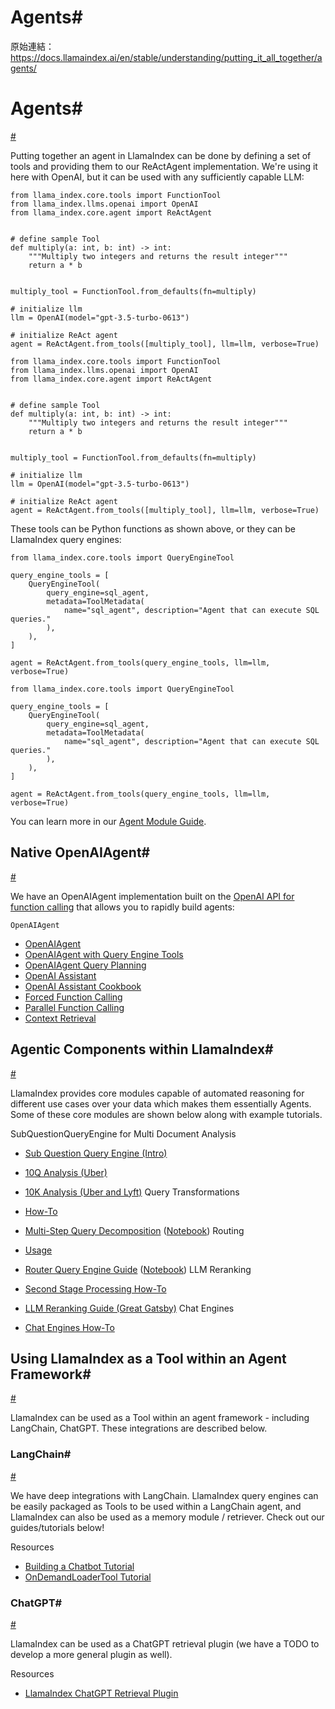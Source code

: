 # Agents#

原始連結：https://docs.llamaindex.ai/en/stable/understanding/putting_it_all_together/agents/

# Agents#

[#](https://docs.llamaindex.ai/en/stable/understanding/putting_it_all_together/agents/#agents)

Putting together an agent in LlamaIndex can be done by defining a set of tools and providing them to our ReActAgent implementation. We're using it here with OpenAI, but it can be used with any sufficiently capable LLM:

```
from llama_index.core.tools import FunctionTool
from llama_index.llms.openai import OpenAI
from llama_index.core.agent import ReActAgent


# define sample Tool
def multiply(a: int, b: int) -> int:
    """Multiply two integers and returns the result integer"""
    return a * b


multiply_tool = FunctionTool.from_defaults(fn=multiply)

# initialize llm
llm = OpenAI(model="gpt-3.5-turbo-0613")

# initialize ReAct agent
agent = ReActAgent.from_tools([multiply_tool], llm=llm, verbose=True)
```

```
from llama_index.core.tools import FunctionTool
from llama_index.llms.openai import OpenAI
from llama_index.core.agent import ReActAgent


# define sample Tool
def multiply(a: int, b: int) -> int:
    """Multiply two integers and returns the result integer"""
    return a * b


multiply_tool = FunctionTool.from_defaults(fn=multiply)

# initialize llm
llm = OpenAI(model="gpt-3.5-turbo-0613")

# initialize ReAct agent
agent = ReActAgent.from_tools([multiply_tool], llm=llm, verbose=True)
```

These tools can be Python functions as shown above, or they can be LlamaIndex query engines:

```
from llama_index.core.tools import QueryEngineTool

query_engine_tools = [
    QueryEngineTool(
        query_engine=sql_agent,
        metadata=ToolMetadata(
            name="sql_agent", description="Agent that can execute SQL queries."
        ),
    ),
]

agent = ReActAgent.from_tools(query_engine_tools, llm=llm, verbose=True)
```

```
from llama_index.core.tools import QueryEngineTool

query_engine_tools = [
    QueryEngineTool(
        query_engine=sql_agent,
        metadata=ToolMetadata(
            name="sql_agent", description="Agent that can execute SQL queries."
        ),
    ),
]

agent = ReActAgent.from_tools(query_engine_tools, llm=llm, verbose=True)
```

You can learn more in our [Agent Module Guide](https://docs.llamaindex.ai/en/stable/module_guides/deploying/agents/).

## Native OpenAIAgent#

[#](https://docs.llamaindex.ai/en/stable/understanding/putting_it_all_together/agents/#native-openaiagent)

We have an OpenAIAgent implementation built on the [OpenAI API for function calling](https://openai.com/blog/function-calling-and-other-api-updates) that allows you to rapidly build agents:

```
OpenAIAgent
```

- [OpenAIAgent](https://docs.llamaindex.ai/en/stable/examples/agent/openai_agent/)
- [OpenAIAgent with Query Engine Tools](https://docs.llamaindex.ai/en/stable/examples/agent/openai_agent_with_query_engine/)
- [OpenAIAgent Query Planning](https://docs.llamaindex.ai/en/stable/examples/agent/openai_agent_query_plan/)
- [OpenAI Assistant](https://docs.llamaindex.ai/en/stable/examples/agent/openai_assistant_agent/)
- [OpenAI Assistant Cookbook](https://docs.llamaindex.ai/en/stable/examples/agent/openai_assistant_query_cookbook/)
- [Forced Function Calling](https://docs.llamaindex.ai/en/stable/examples/agent/openai_forced_function_call/)
- [Parallel Function Calling](https://docs.llamaindex.ai/en/stable/examples/agent/openai_agent_parallel_function_calling/)
- [Context Retrieval](https://docs.llamaindex.ai/en/stable/examples/agent/openai_agent_context_retrieval/)
## Agentic Components within LlamaIndex#

[#](https://docs.llamaindex.ai/en/stable/understanding/putting_it_all_together/agents/#agentic-components-within-llamaindex)

LlamaIndex provides core modules capable of automated reasoning for different use cases over your data which makes them essentially Agents. Some of these core modules are shown below along with example tutorials.

SubQuestionQueryEngine for Multi Document Analysis

- [Sub Question Query Engine (Intro)](https://docs.llamaindex.ai/en/stable/examples/query_engine/sub_question_query_engine/)
- [10Q Analysis (Uber)](https://docs.llamaindex.ai/en/stable/examples/usecases/10q_sub_question/)
- [10K Analysis (Uber and Lyft)](https://docs.llamaindex.ai/en/stable/examples/usecases/10k_sub_question/)
Query Transformations

- [How-To](https://docs.llamaindex.ai/en/stable/optimizing/advanced_retrieval/query_transformations/)
- [Multi-Step Query Decomposition](https://docs.llamaindex.ai/en/stable/examples/query_transformations/HyDEQueryTransformDemo/) ([Notebook](https://github.com/jerryjliu/llama_index/blob/main/docs/docs/examples/query_transformations/HyDEQueryTransformDemo.ipynb))
Routing

- [Usage](https://docs.llamaindex.ai/en/stable/module_guides/querying/router/)
- [Router Query Engine Guide](https://docs.llamaindex.ai/en/stable/examples/query_engine/RouterQueryEngine/) ([Notebook](https://github.com/jerryjliu/llama_index/blob/main/docs../../examples/query_engine/RouterQueryEngine.ipynb))
LLM Reranking

- [Second Stage Processing How-To](https://docs.llamaindex.ai/en/stable/module_guides/querying/node_postprocessors/)
- [LLM Reranking Guide (Great Gatsby)](https://docs.llamaindex.ai/en/stable/examples/node_postprocessor/LLMReranker-Gatsby/)
Chat Engines

- [Chat Engines How-To](https://docs.llamaindex.ai/en/stable/module_guides/deploying/chat_engines/)
## Using LlamaIndex as a Tool within an Agent Framework#

[#](https://docs.llamaindex.ai/en/stable/understanding/putting_it_all_together/agents/#using-llamaindex-as-a-tool-within-an-agent-framework)

LlamaIndex can be used as a Tool within an agent framework - including LangChain, ChatGPT. These integrations are described below.

### LangChain#

[#](https://docs.llamaindex.ai/en/stable/understanding/putting_it_all_together/agents/#langchain)

We have deep integrations with LangChain.
LlamaIndex query engines can be easily packaged as Tools to be used within a LangChain agent, and LlamaIndex can also be used as a memory module / retriever. Check out our guides/tutorials below!

Resources

- [Building a Chatbot Tutorial](https://docs.llamaindex.ai/en/stable/understanding/putting_it_all_together/chatbots/building_a_chatbot/)
- [OnDemandLoaderTool Tutorial](https://docs.llamaindex.ai/en/stable/examples/tools/OnDemandLoaderTool/)
### ChatGPT#

[#](https://docs.llamaindex.ai/en/stable/understanding/putting_it_all_together/agents/#chatgpt)

LlamaIndex can be used as a ChatGPT retrieval plugin (we have a TODO to develop a more general plugin as well).

Resources

- [LlamaIndex ChatGPT Retrieval Plugin](https://github.com/openai/chatgpt-retrieval-plugin#llamaindex)

